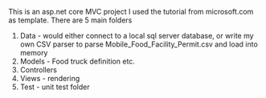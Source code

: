 This is an asp.net core MVC project
I used the tutorial from microsoft.com as template.
There are 5 main folders
1. Data - would either connect to a local sql server database, or write my own CSV parser to parse Mobile_Food_Facility_Permit.csv and load into memory
2. Models - Food truck definition etc.
3. Controllers
4. Views - rendering 
5. Test - unit test folder
